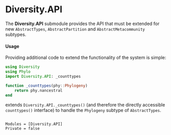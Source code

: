 # Diversity.API

The **Diversity.API** submodule provides the API that must be extended
for new `AbstractTypes`, `AbstractPartition` and
`AbstractMetacommunity` subtypes.

#### Usage

Providing additional code to extend the functionality of the system is simple:

```julia
using Diversity
using Phylo
import Diversity.API: _counttypes

function _counttypes(phy::Phylogeny)
    return phy.nancestral
end
```

extends `Diversity.API._counttypes()` (and therefore the directly
accessible `counttypes()` interface) to handle the `Phylogeny` subtype
of `AbstractTypes`.

```@contents
```

```@autodocs
Modules = [Diversity.API]
Private = false
```

```@index
```
